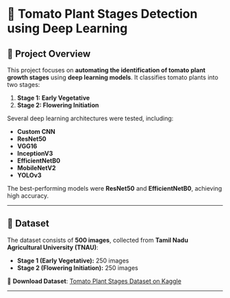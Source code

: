 # 🍅 Tomato Plant Stages Detection using Deep Learning

## 📌 Project Overview
This project focuses on **automating the identification of tomato plant growth stages** using **deep learning models**. It classifies tomato plants into two stages:
1. **Stage 1: Early Vegetative**
2. **Stage 2: Flowering Initiation**

Several deep learning architectures were tested, including:
- **Custom CNN**
- **ResNet50**
- **VGG16**
- **InceptionV3**
- **EfficientNetB0**
- **MobileNetV2**
- **YOLOv3**

The best-performing models were **ResNet50** and **EfficientNetB0**, achieving high accuracy.

---

## 📂 Dataset
The dataset consists of **500 images**, collected from **Tamil Nadu Agricultural University (TNAU)**:
- **Stage 1 (Early Vegetative):** 250 images
- **Stage 2 (Flowering Initiation):** 250 images

🔗 **Download Dataset**: [Tomato Plant Stages Dataset on Kaggle](https://www.kaggle.com/your-dataset-link)

---